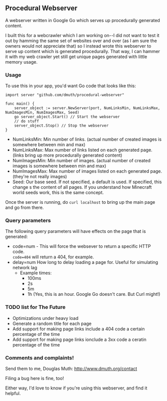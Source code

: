 ## Procedural Webserver

A webserver written in Google Go which serves up procedurally generated content.

I built this for a webcrawler which I am working on--I did not want to test 
it out by hamming the same set of websites over and over (as I am sure the
owners would not appreciate that) so I instead wrote this webserver to serve 
up content which is generated procedurally.  That way, I can hammer it with my 
web crawler yet still get unique pages generated with little memory usage.

### Usage

To use this in your app, you'd want Go code that looks like this:

    import server "github.com/dmuth/procedural-webserver"

    func main() {
        server_object := server.NewServer(port, NumLinksMin, NumLinksMax, NumImagesMin, NumImagesMax, Seed)
        go server_object.Start() // Start the webserver
        // do stuff
        server_object.Stop() // Stop the webserver
    }

- NumLinksMin: Min number of links. (actual number of created images is somewhere between min and max)
- NumLinksMax: Max number of links listed on each generated page. (links bring up more procedurally generated content)
- NumImagesMin: Min number of images. (actual number of created images is somewhere between min and max)
- NumImagesMax: Max number of images listed on each generated page. (they're not really images)
- Seed: Our base seed. If not specified, a default is used.  If specified, this change s the content of 
all pages. If you understand how Minecraft world seeds work, this is the same concept.
    
Once the server is running, do `curl localhost` to bring up the main page and go from there.

### Query parameters

The following query parameters will have effects on the page that is generated:

- code=num - This will force the websever to return a specific HTTP code.  
    `code=404` will return a 404, for example.
- delay=num How long to delay loading a page for.  Useful for simulating network lag
    - Example times: 
        - 100ms
        - 2s
        - 5m
        - 1h (Yes, this is an hour.  Google Go doesn't care. But Curl might!)
 
### TODO list for The Future
- Optimizations under heavy load
- Generate a random title for each page
- Add support for making page links include a 404 code a certain percentage of the time
- Add support for making page links ionclude a 3xx code a ceratin percentage of the time

### Comments and complaints!

Send them to me, Douglas Muth: http://www.dmuth.org/contact

Filing a bug here is fine, too!

Either way, I'd love to know if you're using this webserver, and find it helpful.



